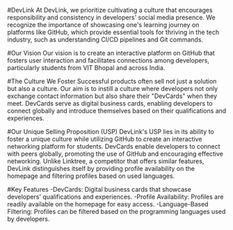 #DevLink
At DevLink, we prioritize cultivating a culture that encourages responsibility and consistency in developers' social media presence. We recognize the importance of showcasing one's learning journey on platforms like GitHub, which provide essential tools for thriving in the tech industry, such as understanding CI/CD pipelines and Git commands.

#Our Vision
Our vision is to create an interactive platform on GitHub that fosters user interaction and facilitates connections among developers, particularly students from VIT Bhopal and across India.

#The Culture We Foster
Successful products often sell not just a solution but also a culture. Our aim is to instill a culture where developers not only exchange contact information but also share their "DevCards" when they meet. DevCards serve as digital business cards, enabling developers to connect globally and introduce themselves based on their qualifications and experiences.

#Our Unique Selling Proposition (USP)
DevLink's USP lies in its ability to foster a unique culture while utilizing GitHub to create an interactive networking platform for students. DevCards enable developers to connect with peers globally, promoting the use of GitHub and encouraging effective networking. Unlike Linktree, a competitor that offers similar features, DevLink distinguishes itself by providing profile availability on the homepage and filtering profiles based on used languages.

#Key Features
-DevCards: Digital business cards that showcase developers' qualifications and experiences.
-Profile Availability: Profiles are readily available on the homepage for easy access.
-Language-Based Filtering: Profiles can be filtered based on the programming languages used by developers.
